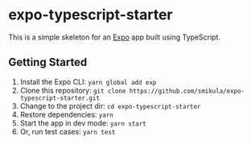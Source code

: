 # expo-typescript-starter

This is a simple skeleton for an [Expo](https://expo.io/) app built using TypeScript.

## Getting Started

1. Install the Expo CLI: `yarn global add exp`
2. Clone this repository: `git clone https://github.com/smikula/expo-typescript-starter.git`
3. Change to the project dir: `cd expo-typescript-starter`
4. Restore dependencies: `yarn`
5. Start the app in dev mode: `yarn start`
6. Or, run test cases: `yarn test`